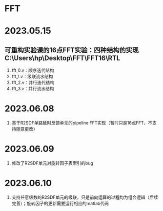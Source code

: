 # FFT

# 2023.05.15
## 可重构实验课的16点FFT实验：四种结构的实现 C:\Users\hp\Desktop\FFT\FFT16\RTL
1. fft_0.v：顺序迭代结构
2. fft_1.v：级联流水结构
3. fft_2.v：并行迭代结构
4. fft_3.v：并行流水结构

# 2023.06.08
1. 基于R2SDF单路延时反馈单元的pipeline FFT实现（暂时只是16点FFT，不支持随意更改）

# 2023.06.09
1. 修改了R2SDF单元对旋转因子表索引的bug

# 2023.06.10
1. 支持任意级数的R2SDF单元的级联，只是前向运算的过程均为组合逻辑（后续完善）；旋转因子的更新需要运行相应的matlab代码